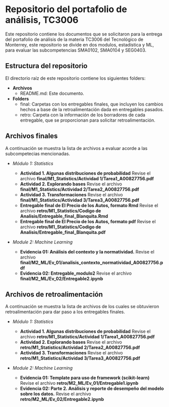 # Repositorio del portafolio de análisis, TC3006
Este repositorio contiene los documentos que se solicitaron para la entrega del portafolio de análisis de la materia TC3006 del Tecnológico de Monterrey, este repositorio se divide en dos modulos, estadística y ML, para evaluar las subcompetencias SMA0102, SMA0104 y SEG0403.

## Estructura del repositorio
El directorio raíz de este repositorio contiene los siguientes folders:

* **Archivos**
  * README.md: Este documento.
* **Folders**
  * final: Carpetas con los entregables finales, que incluyen los cambios hechos a base de la retroalimentación dada en entregables pasados.
  * retro: Carpeta con la información de los borradores de cada entregable, que se proporcionan para solicitar retroalimentación.

## Archivos finales
A continuación se muestra la lista de archivos a evaluar acorde a las subcompetecias mencionadas.

* *Módulo 1: Statistics*
	* **Actividad 1. Algunas distribuciones de probabilidad** Revise el archivo **final/M1_Statistics/Actividad 1/Tarea1_A00827756.pdf**
	* **Actividad 2. Explorando bases** Revise el archivo **final/M1_Statistics/Actividad 2/Tarea2_A00827756.pdf**
	* **Actividad 3. Transformaciones** Revise el archivo **final/M1_Statistics/Actividad 3/Tarea3_A00827756.pdf**
    * **Entregable final de El Precio de los Autos, formato Rmd** Revise el archivo **retro/M1_Statistics/Codigo de Analisis/Entregable_final_Blanquita.Rmd**
    * **Entregable final de El Precio de los Autos, formato pdf** Revise el archivo **retro/M1_Statistics/Codigo de Analisis/Entregable_final_Blanquita.pdf**

* *Module 2: Machine Learning*
	* **Evidencia 01: Análisis del contexto y la normatividad.** Revise el archivo **final/M2_ML/Ev_01/analisis_contexto_normatividad_A00827756.pdf**
	* **Evidencia 02: Entregable_modulo2** Revise el archivo **final/M2_ML/Ev_02/Entregable2.ipynb**


## Archivos de retroalimentación
A continuación se muestra la lista de archivos de los cuales se obtuvieron retroalimentación para dar paso a los entregables finales.


* *Módulo 1: Statistics*
	* **Actividad 1. Algunas distribuciones de probabilidad** Revise el archivo **retro/M1_Statistics/Actividad 1/Tarea1_A00827756.pdf**
	* **Actividad 2. Explorando bases** Revise el archivo **retro/M1_Statistics/Actividad 2/Tarea2_A00827756.pdf**
	* **Actividad 3. Transformaciones** Revise el archivo **retro/M1_Statistics/Actividad 3/Tarea3_A00827756.pdf**


* *Module 2: Machine Learning*
	* **Evidencia 01: Template para uso de framework (scikit-learn)** Revise el archivo **retro/M2_ML/Ev_01/Entregable1.ipynb**
	* **Evidencia 02: Parte 2. Análisis y reporte de desempeño del modelo sobre los datos.** Revise el archivo **retro/M2_ML/Ev_02/Entregable2.ipynb**
